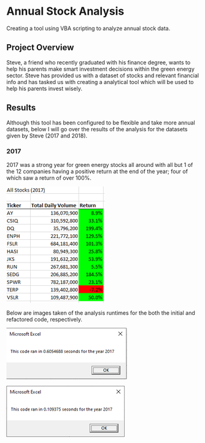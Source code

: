 # Annual Stock Analysis
Creating a tool using VBA scripting to analyze annual stock data.

## Project Overview
Steve, a friend who recently graduated with his finance degree, wants to help his parents make smart investment decisions within the green energy sector. Steve has provided us with a dataset of stocks and relevant financial info and has tasked us with creating a analytical tool which will be used to help his parents invest wisely.

## Results
Although this tool has been configured to be flexible and take more annual datasets, below I will go over the results of the analysis for the datasets given by Steve (2017 and 2018).

### 2017
2017 was a strong year for green energy stocks all around with all but 1 of the 12 companies having a positive return at the end of the year; four of which saw a return of over 100%. 

![2017 Results](https://github.com/tyler-sanzo/stock-analysis/blob/main/Challenge/Resources/VBA_Challenge_2017_Results.PNG)

Below are images taken of the analysis runtimes for the both the initial and refactored code, respectively.

![2017 Runtime Initial](https://github.com/tyler-sanzo/stock-analysis/blob/main/Challenge/Resources/initial_runtime_2017.PNG)

![2017 Runtime Refactored](https://github.com/tyler-sanzo/stock-analysis/blob/main/Challenge/Resources/VBA_Challenge_2017.png)
